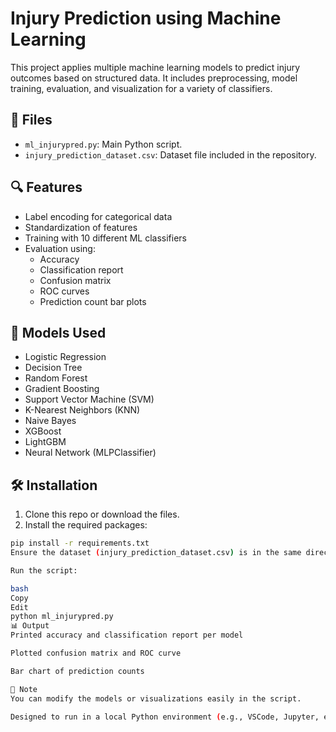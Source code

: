 # Injury Prediction using Machine Learning

This project applies multiple machine learning models to predict injury outcomes based on structured data. It includes preprocessing, model training, evaluation, and visualization for a variety of classifiers.

## 📁 Files

- `ml_injurypred.py`: Main Python script.
- `injury_prediction_dataset.csv`: Dataset file included in the repository.

## 🔍 Features

- Label encoding for categorical data
- Standardization of features
- Training with 10 different ML classifiers
- Evaluation using:
  - Accuracy
  - Classification report
  - Confusion matrix
  - ROC curves
  - Prediction count bar plots

## 🧠 Models Used

- Logistic Regression
- Decision Tree
- Random Forest
- Gradient Boosting
- Support Vector Machine (SVM)
- K-Nearest Neighbors (KNN)
- Naive Bayes
- XGBoost
- LightGBM
- Neural Network (MLPClassifier)

## 🛠️ Installation

1. Clone this repo or download the files.
2. Install the required packages:

```bash
pip install -r requirements.txt
Ensure the dataset (injury_prediction_dataset.csv) is in the same directory as the script or update the file path in the script.

Run the script:

bash
Copy
Edit
python ml_injurypred.py
📊 Output
Printed accuracy and classification report per model

Plotted confusion matrix and ROC curve

Bar chart of prediction counts

📌 Note
You can modify the models or visualizations easily in the script.

Designed to run in a local Python environment (e.g., VSCode, Jupyter, etc.).
